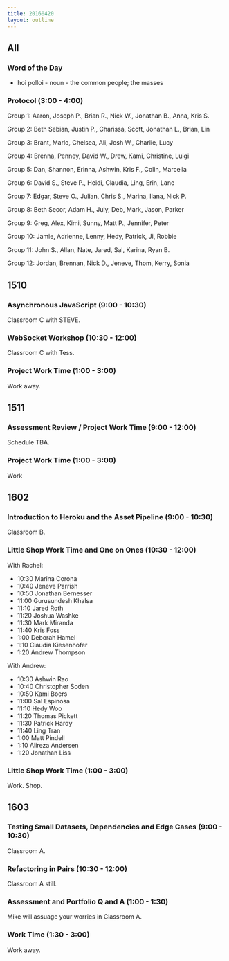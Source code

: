 ```yaml
---
title: 20160420
layout: outline
---
```


## All

### Word of the Day
* hoi polloi - noun - the common people; the masses

### Protocol (3:00 - 4:00)

Group 1:
Aaron, Joseph P., Brian R., Nick W., Jonathan B., Anna, Kris S.

Group 2:
Beth Sebian, Justin P., Charissa, Scott, Jonathan L., Brian, Lin

Group 3:
Brant, Marlo, Chelsea, Ali, Josh W., Charlie, Lucy

Group 4:
Brenna, Penney, David W., Drew, Kami, Christine, Luigi

Group 5:
Dan, Shannon, Erinna, Ashwin, Kris F., Colin, Marcella

Group 6:
David S., Steve P., Heidi, Claudia, Ling, Erin, Lane

Group 7:
Edgar, Steve O., Julian, Chris S., Marina, Ilana, Nick P.

Group 8:
Beth Secor, Adam H., July, Deb, Mark, Jason, Parker

Group 9:
Greg, Alex, Kimi, Sunny, Matt P., Jennifer, Peter

Group 10:
Jamie, Adrienne, Lenny, Hedy, Patrick, Ji, Robbie

Group 11:
John S., Allan, Nate, Jared, Sal, Karina, Ryan B.

Group 12:
Jordan, Brennan, Nick D., Jeneve, Thom, Kerry, Sonia


## 1510

### Asynchronous JavaScript (9:00 - 10:30)

Classroom C with STEVE.

### WebSocket Workshop (10:30 - 12:00)

Classroom C with Tess.

### Project Work Time (1:00 - 3:00)

Work away.


## 1511

### Assessment Review / Project Work Time (9:00 - 12:00)

Schedule TBA.

### Project Work Time (1:00 - 3:00)

Work


## 1602

### Introduction to Heroku and the Asset Pipeline (9:00 - 10:30)

Classroom B.

### Little Shop Work Time and One on Ones (10:30 - 12:00)

With Rachel:

* 10:30 Marina Corona
* 10:40 Jeneve Parrish
* 10:50 Jonathan Bernesser
* 11:00 Gurusundesh Khalsa
* 11:10 Jared Roth
* 11:20 Joshua Washke
* 11:30 Mark Miranda
* 11:40 Kris Foss
* 1:00 Deborah Hamel 
* 1:10 Claudia Kiesenhofer
* 1:20 Andrew Thompson

With Andrew: 

* 10:30 Ashwin Rao
* 10:40 Christopher Soden
* 10:50 Kami Boers
* 11:00 Sal Espinosa
* 11:10 Hedy Woo
* 11:20 Thomas Pickett
* 11:30 Patrick Hardy
* 11:40 Ling Tran
* 1:00 Matt Pindell
* 1:10 Alireza Andersen
* 1:20 Jonathan Liss

### Little Shop Work Time (1:00 - 3:00)

Work. Shop. 

## 1603

### Testing Small Datasets, Dependencies and Edge Cases (9:00 - 10:30)

Classroom A.

### Refactoring in Pairs (10:30 - 12:00)

Classroom A still.

### Assessment and Portfolio Q and A (1:00 - 1:30)

Mike will assuage your worries in Classroom A.

### Work Time (1:30 - 3:00)

Work away.
